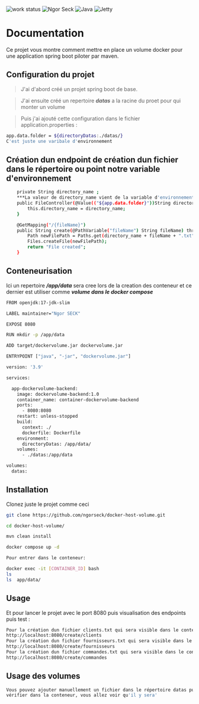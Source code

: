 ![work status](https://img.shields.io/badge/work-on%20progress-red.svg)
![Ngor Seck](https://img.shields.io/badge/Ngor%20Seck-Java-green)
![Java](https://img.shields.io/badge/Ngor%20Seck-Spring-yellowgreen)
![Jetty](https://img.shields.io/badge/Ngor%20Seck-TomcatWebServer-blue)
# Documentation

Ce projet vous montre comment mettre en place un volume docker pour une application spring boot piloter par maven.


## Configuration du projet

> J'ai d'abord créé un projet spring boot de base.

> J'ai ensuite créé un repertoire ***datas*** a la racine du proet pour qui monter un volume

> Puis j'ai ajouté cette configuration dans le fichier application.properties : 
```bash
app.data.folder = ${directoryDatas:./datas/}
C'est juste une varibale d'environnement
```

## Création dun endpoint de création dun fichier dans le répertoire ou point notre variable d'environnement
```bash
    private String directory_name ;
    ***La valeur de directory_name vient de la variable d'environnement ou par défaut c'est le répertoire datas***
    public FileController(@Value(("${app.data.folder}"))String directory_name) {
        this.directory_name = directory_name;
    }

    @GetMapping("/{fileName}")
    public String create(@PathVariable("fileName") String fileName) throws IOException {
        Path newFilePath = Paths.get(directory_name + fileName + ".txt");
        Files.createFile(newFilePath);
        return "File created";
    }
```

## Conteneurisation
Ici un repertoire ***/app/data*** sera cree lors de la creation des conteneur 
et ce dernier est utiliser comme ***volume dans le docker compose***
```bash
FROM openjdk:17-jdk-slim

LABEL maintainer="Ngor SECK"

EXPOSE 8080

RUN mkdir -p /app/data

ADD target/dockervolume.jar dockervolume.jar

ENTRYPOINT ["java", "-jar", "dockervolume.jar"]
```

```bash
version: '3.9'

services:

  app-dockervolume-backend:
    image: dockervolume-backend:1.0
    container_name: container-dockervolume-backend
    ports:
      - 8080:8080
    restart: unless-stopped
    build:
      context: ./
      dockerfile: Dockerfile
    environment:
      directoryDatas: /app/data/
    volumes:
      - ./datas:/app/data

volumes:
  datas:
```
## Installation

Clonez juste le projet comme ceci

```bash
git clone https://github.com/ngorseck/docker-host-volume.git

cd docker-host-volume/

mvn clean install

docker compose up -d

Pour entrer dans le conteneur:

docker exec -it [CONTAINER_ID] bash
ls
ls  app/data/
```

## Usage

Et pour lancer le projet avec le port 8080 puis visualisation des endpoints puis test :

```bash
Pour la création dun fichier clients.txt qui sera visible dans le conteneur (app/data) et en local (dans le répertoiredatas)
http://localhost:8080/create/clients
Pour la création dun fichier fournisseurs.txt qui sera visible dans le conteneur (app/data) et en local (dans le répertoiredatas)
http://localhost:8080/create/fournisseurs
Pour la création dun fichier commandes.txt qui sera visible dans le conteneur (app/data) et en local (dans le répertoiredatas)
http://localhost:8080/create/commandes
```

## Usage des volumes
```bash
Vous pouvez ajouter manuellement un fichier dans le répertoire datas puis 
vérifier dans la conteneur, vous allez voir qu'il y sera'
```